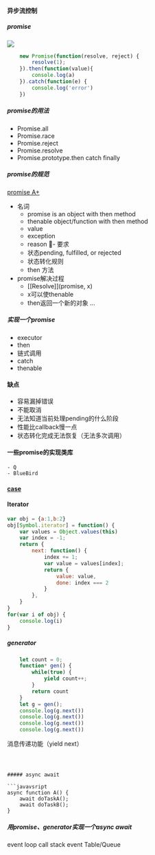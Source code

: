#### 异步流控制

##### promise
![](./img/promises.png)
```javascript
    new Promise(function(resolve, reject) {
        resolve(1);
    }).then(function(value){
        console.log(a)
    }).catch(function(e) {
        console.log('error')
    })
```
##### promise的用法
- Promise.all
- Promise.race
- Promise.reject
- Promise.resolve
- Promise.prototype.then catch finally
##### promise的规范
[promise A+](https://promisesaplus.com/#point-49)
- 名词
    - promise is an object with then method
    - thenable object/function with  then method
    - value
    - exception 
    - reason
- 要求
    - 状态pending, fulfilled, or rejected
    - 状态转化规则
    - then 方法
- promise解决过程
    - [[Resolve]](promise, x)
    - x可以使thenable
    - then返回一个新的对象
...

##### 实现一个promise
- executor
- then
- 链式调用
- catch
- thenable

#### 缺点
- 容易漏掉错误
- 不能取消
- 无法知道当前处理pending的什么阶段
- 性能比callback慢一点
- 状态转化完成无法恢复（无法多次调用）

#### 一些promise的实现类库
    - Q 
    - BlueBird

#### [case](https://github.com/promises-aplus/promises-tests)

#### Iterator
```javascript
var obj = {a:1,b:2}
obj[Symbol.iterator] = function() {
    var values = Object.values(this)
    var index = -1;
    return {
        next: function() {
            index += 1;
            var value = values[index];
            return {
                value: value,
                done: index === 2
            }
        },
    }
}
for(var i of obj) {
    console.log(i)
}
```
##### generator
```javascript
    let count = 0;
    function* gen() {
        while(true) {
            yield count++;
        }
        return count
    }
    let g = gen();
    console.log(g.next())
    console.log(g.next())
    console.log(g.next())
    console.log(g.next())
 ```

消息传递功能（yield next）
```



##### async await

```javavsript
async function A() {
    await doTaskA();
    await doTaskB();
}
```

##### 用promise、generator实现一个async await

event loop
call stack
event Table/Queue


